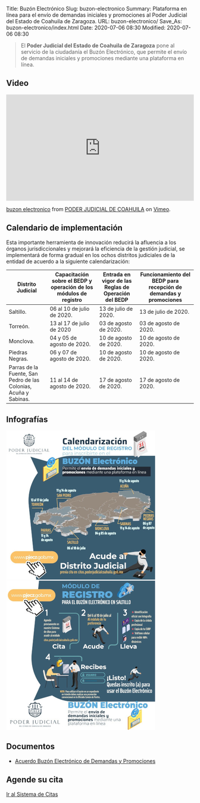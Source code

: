 Title: Buzón Electrónico
Slug: buzon-electronico
Summary: Plataforma en línea para el envío de demandas iniciales y promociones al Poder Judicial del Estado de Coahuila de Zaragoza.
URL: buzon-electronico/
Save_As: buzon-electronico/index.html
Date: 2020-07-06 08:30
Modified: 2020-07-06 08:30


> El **Poder Judicial del Estado de Coahuila de Zaragoza** pone al servicio de la ciudadanía el Buzón Electrónico, que permite el envío de demandas iniciales y promociones mediante una plataforma en línea.

## Video

<div style="padding:56.6% 0 0 0;position:relative;"><iframe src="https://player.vimeo.com/video/435777217" style="position:absolute;top:0;left:0;width:100%;height:100%;" frameborder="0" allow="autoplay; fullscreen" allowfullscreen></iframe></div><script src="https://player.vimeo.com/api/player.js"></script>
<p><a href="https://vimeo.com/435777217">buzon  electronico</a> from <a href="https://vimeo.com/user103229504">PODER JUDICIAL DE COAHUILA</a> on <a href="https://vimeo.com">Vimeo</a>.</p>

## Calendario de implementación

Esta importante herramienta de innovación reducirá la afluencia a los órganos jurisdiccionales y mejorará la eficiencia de la gestión judicial, se implementará de forma gradual en los ochos distritos judiciales de la entidad de acuerdo a la siguiente calendarización:

| Distrito Judicial                                                | Capacitación sobre el BEDP y operación de los módulos de registro | Entrada en vigor de las Reglas de Operación del BEDP | Funcionamiento del BEDP para recepción de demandas y promociones |
|------------------------------------------------------------------|-------------------------------------------------------------------|------------------------------------------------------|------------------------------------------------------------------|
| Saltillo.                                                        | 06 al 10 de julio de 2020.                                        | 13 de julio de 2020.                                 | 13 de julio de 2020.                                             |
| Torreón.                                                         | 13 al 17 de julio de 2020                                         | 03 de agosto de 2020.                                | 03 de agosto de 2020.                                            |
| Monclova.                                                        | 04 y 05 de agosto de 2020.                                        | 10 de agosto de 2020.                                | 10 de agosto de 2020.                                            |
| Piedras Negras.                                                  | 06 y 07 de agosto de 2020.                                        | 10 de agosto de 2020.                                | 10 de agosto de 2020.                                            |
| Parras de la Fuente, San Pedro de las Colonias, Acuña y Sabinas. | 11 al 14 de agosto de 2020.                                       | 17 de agosto de 2020.                                | 17 de agosto de 2020.                                            |

## Infografías

<div class="row">
<div class="col-md-6"><a href="pjecz-buzon-electronico-calendarizacion-implementacion.jpg"><img src="pjecz-buzon-electronico-calendarizacion-implementacion-400x400.jpg"></a></div>
<div class="col-md-6"><a href="pjecz-buzon-electronico-modulo-de-registro-saltillo.jpg"><img src="pjecz-buzon-electronico-modulo-de-registro-saltillo-400x400.jpg"></a></div>
</div>

## Documentos

- [Acuerdo Buzón Electrónico de Demandas y Promociones](/acuerdos/2020/2020-07-03-1300-acuerdo-buzon-electronico-de-demandas-y-promociones/)

## Agende su cita

<a class="btn btn-lg btn-outline-primary" href="https://citas.poderjudicialcoahuila.gob.mx" role="button">Ir al Sistema de Citas</a>
